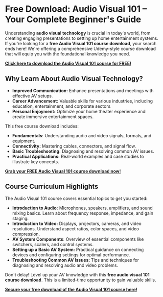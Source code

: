# Free Download: Audio Visual 101 – Your Complete Beginner's Guide

Understanding **audio visual technology** is crucial in today's world, from creating engaging presentations to setting up home entertainment systems. If you're looking for a **free Audio Visual 101 course download**, your search ends here! We're offering a comprehensive Udemy-style course download that will equip you with the foundational knowledge you need.

[**Click here to download the Audio Visual 101 course for FREE!**](https://udemywork.com/audio-visual-101)

## Why Learn About Audio Visual Technology?

*   **Improved Communication:** Enhance presentations and meetings with effective AV setups.
*   **Career Advancement:** Valuable skills for various industries, including education, entertainment, and corporate sectors.
*   **Personal Enjoyment:** Optimize your home theater experience and create immersive entertainment spaces.

This free course download includes:

*   **Fundamentals:** Understanding audio and video signals, formats, and equipment.
*   **Connectivity:** Mastering cables, connectors, and signal flow.
*   **Basic Troubleshooting:** Diagnosing and resolving common AV issues.
*   **Practical Applications:** Real-world examples and case studies to illustrate key concepts.

[**Grab your FREE Audio Visual 101 course download now!**](https://udemywork.com/audio-visual-101)

## Course Curriculum Highlights

The Audio Visual 101 course covers essential topics to get you started:

*   **Introduction to Audio:** Microphones, speakers, amplifiers, and sound mixing basics. Learn about frequency response, impedance, and gain staging.
*   **Introduction to Video:** Displays, projectors, cameras, and video resolutions. Understand aspect ratios, color spaces, and video compression.
*   **AV System Components:** Overview of essential components like switchers, scalers, and control systems.
*   **Setting up a Basic AV System:** Practical guidance on connecting devices and configuring settings for optimal performance.
*   **Troubleshooting Common AV Issues:** Tips and techniques for diagnosing and resolving audio and video problems.

Don't delay! Level up your AV knowledge with this **free audio visual 101 course download.** This is a limited-time opportunity to gain valuable skills.

[**Secure your free download of the Audio Visual 101 course here!**](https://udemywork.com/audio-visual-101)
